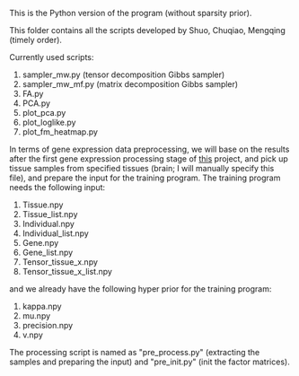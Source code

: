 This is the Python version of the program (without sparsity prior).

This folder contains all the scripts developed by Shuo, Chuqiao, Mengqing (timely order).

Currently used scripts:

1. sampler\_mw.py (tensor decomposition Gibbs sampler)
2. sampler\_mw\_mf.py (matrix decomposition Gibbs sampler)
3. FA.py
4. PCA.py
5. plot\_pca.py
6. plot\_loglike.py
7. plot\_fm\_heatmap.py

In terms of gene expression data preprocessing, we will base on the results after the first gene expression processing stage of [this](https://github.com/morrisyoung/eQTL_v6_script) project, and pick up tissue samples from specified tissues (brain; I will manually specify this file), and prepare the input for the training program. The training program needs the following input:

1. Tissue.npy
2. Tissue\_list.npy
3. Individual.npy
4. Individual\_list.npy
5. Gene.npy
6. Gene\_list.npy
7. Tensor\_tissue\_x.npy
8. Tensor\_tissue\_x\_list.npy

and we already have the following hyper prior for the training program:

1. kappa.npy
2. mu.npy
3. precision.npy
4. v.npy

The processing script is named as "pre\_process.py" (extracting the samples and preparing the input) and "pre\_init.py" (init the factor matrices).


